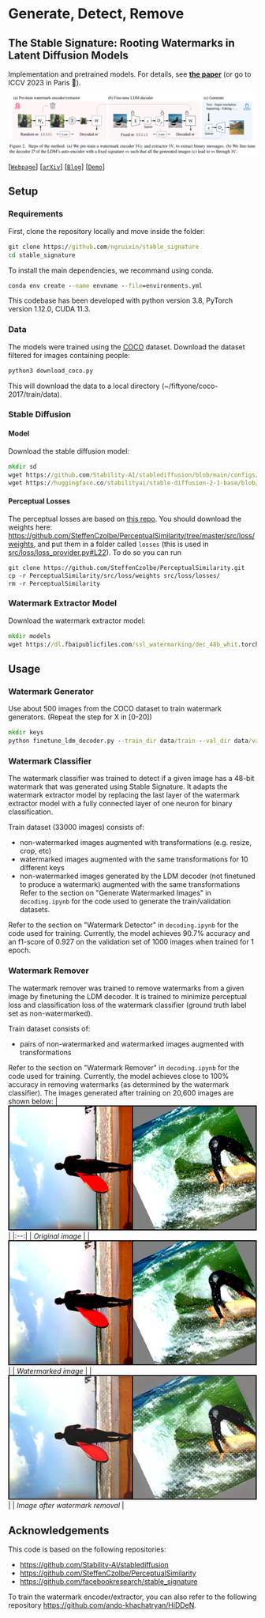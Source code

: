 # Generate, Detect, Remove

## The Stable Signature: Rooting Watermarks in Latent Diffusion Models

Implementation and pretrained models.
For details, see [**the paper**](https://arxiv.org/abs/2303.15435) (or go to ICCV 2023 in Paris 🥐).  

![stable signature](./images/stable-signature.png)

[[`Webpage`](https://pierrefdz.github.io/publications/stablesignature/)]
[[`arXiv`](https://arxiv.org/abs/2303.15435)]
[[`Blog`](https://ai.meta.com/blog/stable-signature-watermarking-generative-ai/)]
[[`Demo`](https://huggingface.co/spaces/imatag/stable-signature-bzh)]


## Setup 

### Requirements
First, clone the repository locally and move inside the folder:
```cmd
git clone https://github.com/ngruixin/stable_signature
cd stable_signature
```
To install the main dependencies, we recommand using conda.
```cmd
conda env create --name envname --file=environments.yml
```
This codebase has been developed with python version 3.8, PyTorch version 1.12.0, CUDA 11.3.

### Data
The models were trained using the [COCO](https://cocodataset.org/) dataset. Download the dataset filtered for images containing people:
```cmd
python3 download_coco.py
```
This will download the data to a local directory (~/fiftyone/coco-2017/train/data). 

### Stable Diffusion 

#### Model
Download the stable diffusion model:
```cmd
mkdir sd
wget https://github.com/Stability-AI/stablediffusion/blob/main/configs/stable-diffusion/v2-inference.yaml -P sd/
wget https://huggingface.co/stabilityai/stable-diffusion-2-1-base/blob/main/v2-1_512-ema-pruned.ckpt -P sd/
```
#### Perceptual Losses

The perceptual losses are based on [this repo](https://github.com/SteffenCzolbe/PerceptualSimilarity/).
You should download the weights here: https://github.com/SteffenCzolbe/PerceptualSimilarity/tree/master/src/loss/weights, and put them in a folder called `losses` (this is used in [src/loss/loss_provider.py#L22](https://github.com/facebookresearch/stable_signature/blob/main/src/loss/loss_provider.py#L22)).
To do so you can run 
```
git clone https://github.com/SteffenCzolbe/PerceptualSimilarity.git
cp -r PerceptualSimilarity/src/loss/weights src/loss/losses/
rm -r PerceptualSimilarity
```

### Watermark Extractor Model
Download the watermark extractor model:
```cmd
mkdir models
wget https://dl.fbaipublicfiles.com/ssl_watermarking/dec_48b_whit.torchscript.pt -P models/
```

## Usage
### Watermark Generator
Use about 500 images from the COCO dataset to train watermark generators. (Repeat the step for X in \[0-20\]) 
```cmd
mkdir keys
python finetune_ldm_decoder.py --train_dir data/train --val_dir data/val --batch_size 1 --output_dir keys/keyX --seed X
```


### Watermark Classifier
The watermark classifier was trained to detect if a given image has a 48-bit watermark that was generated using Stable Signature. 
It adapts the watermark extractor model by replacing the last layer of the watermark extractor model with a fully connected layer 
of one neuron for binary classification.

Train dataset (33000 images) consists of: 
* non-watermarked images augmented with transformations (e.g. resize, crop, etc)
* watermarked images augmented with the same transformations for 10 different keys
* non-watermarked images generated by the LDM decoder (not finetuned to produce a watermark) augmented with the same transformations
Refer to the section on "Generate Watermarked Images" in `decoding.ipynb` for the code used to generate the train/validation datasets. 

Refer to the section on "Watermark Detector" in `decoding.ipynb` for the code used for training. 
Currently, the model achieves 90.7% accuracy and an f1-score of 0.927 on the validation set of 1000 images when trained for 1 epoch.

### Watermark Remover 
The watermark remover was trained to remove watermarks from a given image by finetuning the LDM decoder.
It is trained to minimize perceptual loss and classification loss of the watermark classifier (ground truth label set as non-watermarked). 

Train dataset consists of:
* pairs of non-watermarked and watermarked images augmented with transformations

Refer to the section on "Watermark Remover" in `decoding.ipynb` for the code used for training. 
Currently, the model achieves close to 100% accuracy in removing watermarks (as determined by the watermark classifier). The images generated
after training on 20,600 images are shown below: 
| ![Original](./images/10300_train_orig.png) |
|:--:| 
| *Original image* |
| ![Watermarked](./images/10300_train_w.png) |
| *Watermarked image* |
| ![Removed Watermark](./images/10300_train_removed.png) |
| *Image after watermark removal* |

## Acknowledgements

This code is based on the following repositories:

- https://github.com/Stability-AI/stablediffusion
- https://github.com/SteffenCzolbe/PerceptualSimilarity
- https://github.com/facebookresearch/stable_signature

To train the watermark encoder/extractor, you can also refer to the following repository https://github.com/ando-khachatryan/HiDDeN. 

